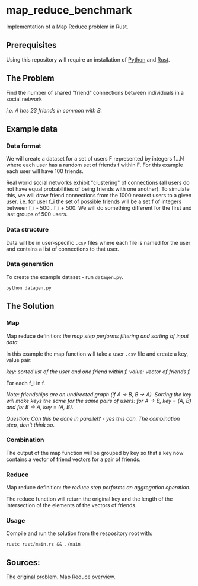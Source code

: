 # map_reduce_benchmark

Implementation of a Map Reduce problem in Rust.

## Prerequisites

Using this repository will require an installation of [Python](https://www.python.org/downloads/) and [Rust](https://www.rust-lang.org/tools/install).

## The Problem

Find the number of shared "friend" connections between individuals in a social network 

*i.e. A has 23 friends in common with B.*

## Example data

### Data format

We will create a dataset for a set of users F represented by integers 1...N where each user has a random set of friends f within F. For this example each user will have 100 friends.

Real world social networks exhibit "clustering" of connections (all users do not have equal probabilities of being friends with one another). To simulate this, we will draw friend connections from the 1000 nearest users to a given user. i.e. for user f_i the set of possible friends will be a set f of integers between f_i - 500...f_i + 500. We will do something different for the first and last groups of 500 users.

### Data structure

Data will be in user-specific `.csv` files where each file is named for the user and contains a list of connections to that user.

### Data generation

To create the example dataset - run `datagen.py`.

```shell
python datagen.py
```

## The Solution

### Map

Map reduce definition: *the map step performs filtering and sorting of input data.*

In this example the map function will take a user `.csv` file and create a key, value pair:

  *key: sorted list of the user and one friend within f.*
  *value: vector of friends f.*

For each f_i in f.

*Note: friendships are an undirected graph (if A -> B, B -> A). Sorting the key will make keys the same for the same pairs of users: for A -> B, key = (A, B) and for B -> A, key = (A, B).*

*Question: Can this be done in parallel? - yes this can. The combination step, don't think so.*

### Combination

The output of the map function will be grouped by key so that a key now contains a vector of friend vectors for a pair of friends.

### Reduce

Map reduce definition: *the reduce step performs an aggregation operation.*

The reduce function will return the original key and the length of the intersection of the elements of the vectors of friends.

### Usage

Compile and run the solution from the respository root with:

```shell
rustc rust/main.rs && ./main
```

## Sources:

[The original problem.](https://stackoverflow.com/questions/12375761/good-mapreduce-examples)
[Map Reduce overview.](https://en.wikipedia.org/wiki/MapReduce)
